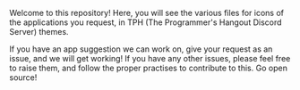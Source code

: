 Welcome to this repository!
Here, you will see the various files for icons of the applications you request, in TPH (The Programmer's Hangout Discord Server) themes.

If you have an app suggestion we can work on, give your request as an issue, and we will get working!
If you have any other issues, please feel free to raise them, and follow the proper practises to contribute to this.
Go open source!

